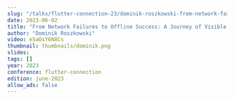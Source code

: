 ```yaml
---
slug: "/talks/flutter-connection-23/dominik-roszkowski-from-network-failures-to-offline-success-a-journey-of-visible-app"
date: 2023-06-02
title: "From Network Failures to Offline Success: A Journey of Visible App"
author: "Dominik Roszkowski"
video: e5aOsY6N8Cs
thumbnail: thumbnails/dominik.png
slides:
tags: []
year: 2023
conference: flutter-connection
edition: june-2023
allow_ads: false
---
```

